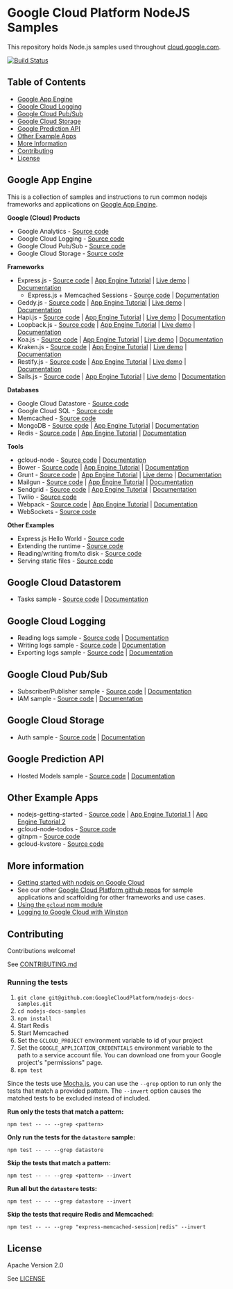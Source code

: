# Google Cloud Platform NodeJS Samples

This repository holds Node.js samples used throughout [cloud.google.com]().

[![Build Status](https://travis-ci.org/GoogleCloudPlatform/nodejs-docs-samples.svg)](https://travis-ci.org/GoogleCloudPlatform/nodejs-docs-samples)

## Table of Contents

* [Google App Engine](#google-app-engine)
* [Google Cloud Logging](#google-cloud-logging)
* [Google Cloud Pub/Sub](#google-cloud-pubsub)
* [Google Cloud Storage](#google-cloud-storage)
* [Google Prediction API](#google-prediction-api)
* [Other Example Apps](#other-example-apps)
* [More Information](#more-information)
* [Contributing](#contributing)
* [License](#license)

## Google App Engine

This is a collection of samples and instructions to run common nodejs frameworks
and applications on [Google App Engine](http://cloud.google.com/nodejs).

__Google (Cloud) Products__

- Google Analytics - [Source code][aeanalytics_1]
- Google Cloud Logging - [Source code][aelogging_1]
- Google Cloud Pub/Sub - [Source code][aepubsub_1]
- Google Cloud Storage - [Source code][aestorage_1]

__Frameworks__

- Express.js - [Source code][express_1] | [App Engine Tutorial][express_2] | [Live demo][express_3] | [Documentation][express_4]
  - Express.js + Memcached Sessions - [Source code][express_5] | [Documentation][express_6]
- Geddy.js - [Source code][geddy_1] | [App Engine Tutorial][geddy_2] | [Live demo][geddy_3] | [Documentation][geddy_4]
- Hapi.js - [Source code][hapi_1] | [App Engine Tutorial][hapi_2] | [Live demo][hapi_3] | [Documentation][hapi_4]
- Loopback.js - [Source code][loopback_1] | [App Engine Tutorial][loopback_2] | [Live demo][loopback_3] | [Documentation][loopback_4]
- Koa.js - [Source code][koa_1] | [App Engine Tutorial][koa_2] | [Live demo][koa_3] | [Documentation][koa_4]
- Kraken.js - [Source code][kraken_1] | [App Engine Tutorial][kraken_2] | [Live demo][kraken_3] | [Documentation][kraken_4]
- Restify.js - [Source code][restify_1] | [App Engine Tutorial][restify_2] | [Live demo][restify_3] | [Documentation][restify_4]
- Sails.js - [Source code][sails_1] | [App Engine Tutorial][sails_2] | [Live demo][sails_3] | [Documentation][sails_4]

__Databases__

- Google Cloud Datastore - [Source code][aedatastore_1]
- Google Cloud SQL - [Source code][aecloudsql_1]
- Memcached - [Source code][memcached_1]
- MongoDB - [Source code][mongodb_1] | [App Engine Tutorial][mongodb_2] | [Documentation][mongodb_3]
- Redis - [Source code][redis_1] | [App Engine Tutorial][redis_2] | [Documentation][redis_3]

__Tools__

- gcloud-node - [Source code][gcloud_1] | [Documentation][gcloud_2]
- Bower - [Source code][bower_1] | [App Engine Tutorial][bower_2] | [Documentation][bower_3]
- Grunt - [Source code][grunt_1] | [App Engine Tutorial][grunt_2] | [Live demo][grunt_3] | [Documentation][grunt_4]
- Mailgun - [Source code][mailgun_1] | [App Engine Tutorial][mailgun_2] | [Documentation][mailgun_3]
- Sendgrid - [Source code][sendgrid_1] | [App Engine Tutorial][sendgrid_2] | [Documentation][sendgrid_3]
- Twilio - [Source code][twilio_1]
- Webpack - [Source code][webpack_1] | [App Engine Tutorial][webpack_2] | [Documentation][webpack_3]
- WebSockets - [Source code][websockets_1]

__Other Examples__

- Express.js Hello World - [Source code][expresshw_1]
- Extending the runtime - [Source code][aeextending_1]
- Reading/writing from/to disk - [Source code][aedisk_1]
- Serving static files - [Source code][aestaticfiles_1]

## Google Cloud Datastorem

- Tasks sample - [Source code][datastore_1] | [Documentation][datastore_2]

## Google Cloud Logging

- Reading logs sample - [Source code][logging_read_1] | [Documentation][logging_read_2]
- Writing logs sample - [Source code][logging_write_1] | [Documentation][logging_write_2]
- Exporting logs sample - [Source code][logging_export_1] | [Documentation][logging_export_2]

## Google Cloud Pub/Sub

- Subscriber/Publisher sample - [Source code][pubsub_subscriber_1] | [Documentation][pubsub_subscriber_2]
- IAM sample - [Source code][pubsub_iam_1] | [Documentation][pubsub_iam_2]

## Google Cloud Storage

- Auth sample - [Source code][storage_1] | [Documentation][storage_2]

## Google Prediction API

- Hosted Models sample - [Source code][predictionapi_1] | [Documentation][predictionapi_2]

## Other Example Apps

- nodejs-getting-started - [Source code][nodejs_1] | [App Engine Tutorial 1][nodejs_2] | [App Engine Tutorial 2][nodejs_3]
- gcloud-node-todos - [Source code][todos_1]
- gitnpm - [Source code][gitnpm_1]
- gcloud-kvstore - [Source code][kvstore_1]

## More information

- [Getting started with nodejs on Google Cloud](http://cloud.google.com/nodejs/)
- See our other [Google Cloud Platform github repos](https://github.com/GoogleCloudPlatform) for sample applications and scaffolding for other frameworks and use cases.
- [Using the `gcloud` npm module](https://googlecloudplatform.github.io/gcloud-node/#/)
- [Logging to Google Cloud with Winston](https://github.com/GoogleCloudPlatform/winston-gae)

## Contributing

Contributions welcome!

See [CONTRIBUTING.md](https://github.com/GoogleCloudPlatform/nodejs-docs-samples/blob/master/CONTRIBUTING.md)

### Running the tests

1. `git clone git@github.com:GoogleCloudPlatform/nodejs-docs-samples.git`
1. `cd nodejs-docs-samples`
1. `npm install`
1. Start Redis
1. Start Memcached
1. Set the `GCLOUD_PROJECT` environment variable to id of your project
1. Set the `GOOGLE_APPLICATION_CREDENTIALS` environment variable to the path to
a service account file. You can download one from your Google project's
"permissions" page.
1. `npm test`

Since the tests use [Mocha.js](https://mochajs.org/), you can use the `--grep`
option to run only the tests that match a provided pattern. The `--invert`
option causes the matched tests to be excluded instead of included.

__Run only the tests that match a pattern:__


    npm test -- -- --grep <pattern>

__Only run the tests for the `datastore` sample:__

    npm test -- -- --grep datastore

__Skip the tests that match a pattern:__

    npm test -- -- --grep <pattern> --invert

__Run all but the `datastore` tests:__

    npm test -- -- --grep datastore --invert

__Skip the tests that require Redis and Memcached:__

    npm test -- -- --grep "express-memcached-session|redis" --invert

## License

Apache Version 2.0

See [LICENSE](https://github.com/GoogleCloudPlatform/nodejs-docs-samples/blob/master/LICENSE)

[aeanalytics_1]: https://github.com/GoogleCloudPlatform/nodejs-docs-samples/blob/master/appengine/analytics
[aelogging_1]: https://github.com/GoogleCloudPlatform/nodejs-docs-samples/blob/master/appengine/logging
[aepubsub_1]: https://github.com/GoogleCloudPlatform/nodejs-docs-samples/blob/master/appengine/pubsub
[aestorage_1]: https://github.com/GoogleCloudPlatform/nodejs-docs-samples/blob/master/appengine/storage

[express_1]: https://github.com/GoogleCloudPlatform/nodejs-docs-samples/blob/master/appengine/express
[express_2]: https://cloud.google.com/nodejs/resources/frameworks/express
[express_3]: http://express-dot-nodejs-docs-samples.appspot.com
[express_4]: http://expressjs.com/
[express_5]: https://github.com/GoogleCloudPlatform/nodejs-docs-samples/blob/master/appengine/express-memcached-session
[express_6]: https://github.com/balor/connect-memcached

[geddy_1]: https://github.com/GoogleCloudPlatform/nodejs-docs-samples/blob/master/appengine/geddy
[geddy_2]: https://cloud.google.com/nodejs/resources/frameworks/geddy
[geddy_3]: http://geddy-dot-nodejs-docs-samples.appspot.com
[geddy_4]: http://geddyjs.org/

[hapi_1]: https://github.com/GoogleCloudPlatform/nodejs-docs-samples/blob/master/appengine/hapi
[hapi_2]: https://cloud.google.com/nodejs/resources/frameworks/hapi
[hapi_3]: http://hapi-dot-nodejs-docs-samples.appspot.com
[hapi_4]: http://hapijs.com/

[loopback_1]: https://github.com/GoogleCloudPlatform/nodejs-docs-samples/blob/master/appengine/loopback
[loopback_2]: https://cloud.google.com/nodejs/resources/frameworks/loopback
[loopback_3]: http://loopback-dot-nodejs-docs-samples.appspot.com
[loopback_4]: http://loopback.io/

[koa_1]: https://github.com/GoogleCloudPlatform/nodejs-docs-samples/blob/master/appengine/koa
[koa_2]: https://cloud.google.com/nodejs/resources/frameworks/koa
[koa_3]: http://koa-dot-nodejs-docs-samples.appspot.com
[koa_4]: http://koajs.com/

[kraken_1]: https://github.com/GoogleCloudPlatform/nodejs-docs-samples/blob/master/appengine/kraken
[kraken_2]: https://cloud.google.com/nodejs/resources/frameworks/kraken
[kraken_3]: http://kraken-dot-nodejs-docs-samples.appspot.com
[kraken_4]: http://krakenjs.com/

[restify_1]: https://github.com/GoogleCloudPlatform/nodejs-docs-samples/blob/master/appengine/restify
[restify_2]: https://cloud.google.com/nodejs/resources/frameworks/restify
[restify_3]: http://restify-dot-nodejs-docs-samples.appspot.com
[restify_4]: http://restify.com/

[sails_1]: https://github.com/GoogleCloudPlatform/nodejs-docs-samples/blob/master/appengine/sails
[sails_2]: https://cloud.google.com/nodejs/resources/frameworks/sails
[sails_3]: http://sails-dot-nodejs-docs-samples.appspot.com
[sails_4]: http://sailsjs.org/

[aedatastore_1]: https://github.com/GoogleCloudPlatform/nodejs-docs-samples/blob/master/appengine/datastore
[aecloudsql_1]: https://github.com/GoogleCloudPlatform/nodejs-docs-samples/blob/master/appengine/cloudsql
[memcached_1]: https://github.com/GoogleCloudPlatform/nodejs-docs-samples/blob/master/appengine/memcached

[mongodb_1]: https://github.com/GoogleCloudPlatform/nodejs-docs-samples/blob/master/appengine/mongodb
[mongodb_2]: https://cloud.google.com/nodejs/resources/databases/mongodb
[mongodb_3]: https://docs.mongodb.org/

[redis_1]: https://github.com/GoogleCloudPlatform/nodejs-docs-samples/blob/master/appengine/redis
[redis_2]: https://cloud.google.com/nodejs/resources/databases/redis
[redis_3]: https://redis.io/

[gcloud_1]: https://github.com/GoogleCloudPlatform/gcloud-node
[gcloud_2]: https://googlecloudplatform.github.io/gcloud-node/#/

[bower_1]: https://github.com/GoogleCloudPlatform/nodejs-docs-samples/blob/master/appengine/bower
[bower_2]: https://cloud.google.com/nodejs/resources/tools/bower
[bower_3]: http://bower.io/

[grunt_1]: https://github.com/GoogleCloudPlatform/nodejs-docs-samples/blob/master/appengine/grunt
[grunt_2]: https://cloud.google.com/nodejs/resources/tools/grunt
[grunt_3]: http://grunt-dot-nodejs-docs-samples.appspot.com
[grunt_4]: http://gruntjs.com/

[mailgun_1]: https://github.com/GoogleCloudPlatform/nodejs-docs-samples/blob/master/appengine/mailgun
[mailgun_2]: https://cloud.google.com/nodejs/resources/tools/mailgun
[mailgun_3]: http://www.mailgun.com/

[sendgrid_1]: https://github.com/GoogleCloudPlatform/nodejs-docs-samples/blob/master/appengine/sendgrid
[sendgrid_2]: https://cloud.google.com/nodejs/resources/tools/sendgrid
[sendgrid_3]: http://sendgrid.com/

[twilio_1]: https://github.com/GoogleCloudPlatform/nodejs-docs-samples/blob/master/appengine/twilio

[webpack_1]: https://github.com/GoogleCloudPlatform/nodejs-docs-samples/blob/master/appengine/webpack
[webpack_2]: https://cloud.google.com/nodejs/resources/tools/webpack
[webpack_3]: https://webpack.github.io/

[websockets_1]: https://github.com/GoogleCloudPlatform/nodejs-docs-samples/blob/master/appengine/websockets

[expresshw_1]: https://github.com/GoogleCloudPlatform/nodejs-docs-samples/blob/master/appengine/hello-world
[aedisk_1]: https://github.com/GoogleCloudPlatform/nodejs-docs-samples/blob/master/appengine/disk
[aeextending_1]: https://github.com/GoogleCloudPlatform/nodejs-docs-samples/blob/master/appengine/extending-runtime
[aestaticfiles_1]: https://github.com/GoogleCloudPlatform/nodejs-docs-samples/blob/master/appengine/static-files

[datastore_1]: https://github.com/GoogleCloudPlatform/nodejs-docs-samples/blob/master/datastore/tasks.js
[datastore_2]: https://cloud.google.com/datastore/docs/concepts/overview

[logging_read_1]: https://github.com/GoogleCloudPlatform/nodejs-docs-samples/blob/master/logging/list.js
[logging_read_2]: https://cloud.google.com/logging/docs/api/tasks/authorization
[logging_write_1]: https://github.com/GoogleCloudPlatform/nodejs-docs-samples/blob/master/logging/write.js
[logging_write_2]: https://cloud.google.com/logging/docs/api/tasks/creating-logs
[logging_export_1]: https://github.com/GoogleCloudPlatform/nodejs-docs-samples/blob/master/logging/export.js
[logging_export_2]: https://cloud.google.com/logging/docs/api/tasks/exporting-logs

[pubsub_subscriber_1]: https://github.com/GoogleCloudPlatform/nodejs-docs-samples/blob/master/pubsub/subscription.js
[pubsub_subscriber_2]: https://cloud.google.com/pubsub/subscriber
[pubsub_iam_1]: https://github.com/GoogleCloudPlatform/nodejs-docs-samples/blob/master/pubsub/iam.js
[pubsub_iam_2]: https://cloud.google.com/pubsub/access_control

[storage_1]: https://github.com/GoogleCloudPlatform/nodejs-docs-samples/blob/master/storage/authSample.js
[storage_2]: https://cloud.google.com/storage/docs/authentication#acd-examples

[predictionapi_1]: https://github.com/GoogleCloudPlatform/nodejs-docs-samples/blob/master/prediction/hostedmodels.js
[predictionapi_2]: https://cloud.google.com/prediction/docs/developer-guide#predictionfromappengine

[nodejs_1]: https://github.com/GoogleCloudPlatform/nodejs-getting-started
[nodejs_2]: https://cloud.google.com/nodejs/getting-started/hello-world
[nodejs_3]: https://cloud.google.com/nodejs/getting-started/tutorial-app

[todos_1]: https://github.com/GoogleCloudPlatform/gcloud-node-todos

[gitnpm_1]: https://github.com/stephenplusplus/gitnpm

[kvstore_1]: https://github.com/stephenplusplus/gcloud-kvstore
